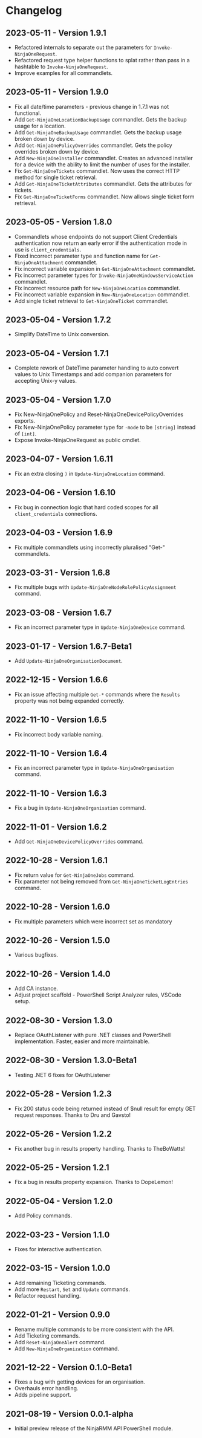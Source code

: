 # Changelog

## 2023-05-11 - Version 1.9.1

* Refactored internals to separate out the parameters for `Invoke-NinjaOneRequest`.
* Refactored request type helper functions to splat rather than pass in a hashtable to `Invoke-NinjaOneRequest`.
* Improve examples for all commandlets.

## 2023-05-11 - Version 1.9.0

* Fix all date/time parameters - previous change in 1.7.1 was not functional.
* Add `Get-NinjaOneLocationBackupUsage` commandlet. Gets the backup usage for a location.
* Add `Get-NinjaOneBackupUsage` commandlet. Gets the backup usage broken down by device.
* Add `Get-NinjaOnePolicyOverrides` commandlet. Gets the policy overrides broken down by device.
* Add `New-NinjaOneInstaller` commandlet. Creates an advanced installer for a device with the ability to limit the number of uses for the installer.
* Fix `Get-NinjaOneTickets` commandlet. Now uses the correct HTTP method for single ticket retrieval.
* Add `Get-NinjaOneTicketAttributes` commandlet. Gets the attributes for tickets.
* Fix `Get-NinjaOneTicketForms` commandlet. Now allows single ticket form retrieval.

## 2023-05-05 - Version 1.8.0

* Commandlets whose endpoints do not support Client Credentials authentication now return an early error if the authentication mode in use is `client_credentials`.
* Fixed incorrect parameter type and function name for `Get-NinjaOneAttachment` commandlet.
* Fix incorrect variable expansion in `Get-NinjaOneAttachment` commandlet.
* Fix incorrect parameter types for `Invoke-NinjaOneWindowsServiceAction` commandlet.
* Fix incorrect resource path for `New-NinjaOneLocation` commandlet.
* Fix incorrect variable expansion in `New-NinjaOneLocation` commandlet.
* Add single ticket retrieval to `Get-NinjaOneTicket` commandlet.

## 2023-05-04 - Version 1.7.2

* Simplify DateTime to Unix conversion.

## 2023-05-04 - Version 1.7.1

* Complete rework of DateTime parameter handling to auto convert values to Unix Timestamps and add companion parameters for accepting Unix-y values.

## 2023-05-04 - Version 1.7.0

* Fix New-NinjaOnePolicy and Reset-NinjaOneDevicePolicyOverrides exports.
* Fix New-NinjaOnePolicy parameter type for `-mode` to be `[string]` instead of `[int]`.
* Expose Invoke-NinjaOneRequest as public cmdlet.

## 2023-04-07 - Version 1.6.11

* Fix an extra closing `)` in `Update-NinjaOneLocation` command.

## 2023-04-06 - Version 1.6.10

* Fix bug in connection logic that hard coded scopes for all `client_credentials` connections.

## 2023-04-03 - Version 1.6.9

* Fix multiple commandlets using incorrectly pluralised "Get-" commandlets.

## 2023-03-31 - Version 1.6.8

* Fix multiple bugs with `Update-NinjaOneNodeRolePolicyAssignment` command.

## 2023-03-08 - Version 1.6.7

* Fix an incorrect parameter type in `Update-NinjaOneDevice` command.

## 2023-01-17 - Version 1.6.7-Beta1

* Add `Update-NinjaOneOrganisationDocument`.

## 2022-12-15 - Version 1.6.6

* Fix an issue affecting multiple `Get-*` commands where the `Results` property was not being expanded correctly.

## 2022-11-10 - Version 1.6.5

* Fix incorrect body variable naming.

## 2022-11-10 - Version 1.6.4

* Fix an incorrect parameter type in `Update-NinjaOneOrganisation` command.

## 2022-11-10 - Version 1.6.3

* Fix a bug in `Update-NinjaOneOrganisation` command.

## 2022-11-01 - Version 1.6.2

* Add `Get-NinjaOneDevicePolicyOverrides` command.

## 2022-10-28 - Version 1.6.1

* Fix return value for `Get-NinjaOneJobs` command.
* Fix parameter not being removed from `Get-NinjaOneTicketLogEntries` command.

## 2022-10-28 - Version 1.6.0

* Fix multiple parameters which were incorrect set as mandatory

## 2022-10-26 - Version 1.5.0

* Various bugfixes.

## 2022-10-26 - Version 1.4.0

* Add CA instance.
* Adjust project scaffold - PowerShell Script Analyzer rules, VSCode setup.

## 2022-08-30 - Version 1.3.0

* Replace OAuthListener with pure .NET classes and PowerShell implementation. Faster, easier and more maintainable.

## 2022-08-30 - Version 1.3.0-Beta1

* Testing .NET 6 fixes for OAuthListener

## 2022-05-28 - Version 1.2.3

* Fix 200 status code being returned instead of $null result for empty GET request responses. Thanks to Dru and Gavsto!

## 2022-05-26 - Version 1.2.2

* Fix another bug in results property handling. Thanks to TheBoWatts!

## 2022-05-25 - Version 1.2.1

* Fix a bug in results property expansion. Thanks to DopeLemon!

## 2022-05-04 - Version 1.2.0

* Add Policy commands.

## 2022-03-23 - Version 1.1.0

* Fixes for interactive authentication.

## 2022-03-15 - Version 1.0.0

* Add remaining Ticketing commands.
* Add more `Restart`, `Set` and `Update` commands.
* Refactor request handling.

## 2022-01-21 - Version 0.9.0

* Rename multiple commands to be more consistent with the API.
* Add Ticketing commands.
* Add `Reset-NinjaOneAlert` command.
* Add `New-NinjaOneOrganization` command.

## 2021-12-22 - Version 0.1.0-Beta1

* Fixes a bug with getting devices for an organisation.
* Overhauls error handling.
* Adds pipeline support.

## 2021-08-19 - Version 0.0.1-alpha

* Initial preview release of the NinjaRMM API PowerShell module.
  